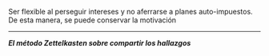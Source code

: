 Ser flexible al perseguir intereses y no aferrarse a planes auto-impuestos.
De esta manera, se puede conservar la motivación
***
***El método Zettelkasten sobre compartir los hallazgos*** 
